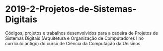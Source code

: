 # 2019-2-Projetos-de-Sistemas-Digitais

Códigos, projetos e trabalhos desenvolvidos para a cadeira de Projetos de Sistemas Digitais (Arquitetura e Organização de Computadores I no currículo antigo) do curso de Ciência da Computação da Unisinos
